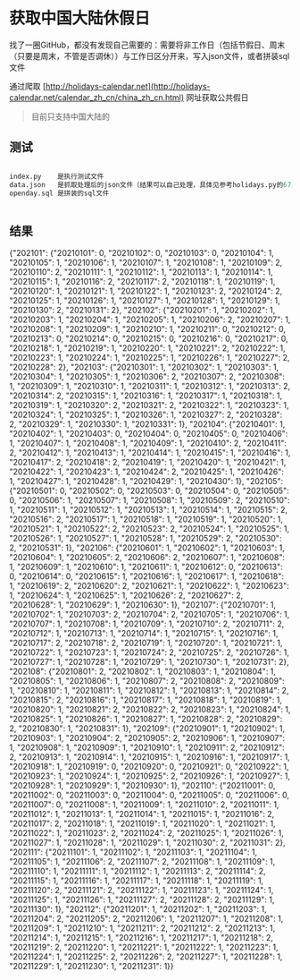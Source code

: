 # 获取中国大陆休假日

找了一圈GitHub，都没有发现自己需要的：需要将非工作日（包括节假日、周末（只要是周末，不管是否调休））与工作日区分开来，写入json文件，或者拼装sql文件

通过爬取 [http://holidays-calendar.net](http://holidays-calendar.net/calendar_zh_cn/china_zh_cn.html) 网址获取公共假日

>目前只支持中国大陆的

## 测试

```python

index.py    是执行测试文件
data.json   是抓取处理后的json文件（结果可以自己处理，具体见参考holidays.py的67行）
openday.sql 是拼装的sql文件



```

## 结果

{"202101": {"20210101": 0, "20210102": 0, "20210103": 0, "20210104": 1, "20210105": 1, "20210106": 1, "20210107": 1, "20210108": 1, "20210109": 2, "20210110": 2, "20210111": 1, "20210112": 1, "20210113": 1, "20210114": 1, "20210115": 1, "20210116": 2, "20210117": 2, "20210118": 1, "20210119": 1, "20210120": 1, "20210121": 1, "20210122": 1, "20210123": 2, "20210124": 2, "20210125": 1, "20210126": 1, "20210127": 1, "20210128": 1, "20210129": 1, "20210130": 2, "20210131": 2}, "202102": {"20210201": 1, "20210202": 1, "20210203": 1, "20210204": 1, "20210205": 1, "20210206": 2, "20210207": 1, "20210208": 1, "20210209": 1, "20210210": 1, "20210211": 0, "20210212": 0, "20210213": 0, "20210214": 0, "20210215": 0, "20210216": 0, "20210217": 0, "20210218": 1, "20210219": 1, "20210220": 1, "20210221": 2, "20210222": 1, "20210223": 1, "20210224": 1, "20210225": 1, "20210226": 1, "20210227": 2, "20210228": 2}, "202103": {"20210301": 1, "20210302": 1, "20210303": 1, "20210304": 1, "20210305": 1, "20210306": 2, "20210307": 2, "20210308": 1, "20210309": 1, "20210310": 1, "20210311": 1, "20210312": 1, "20210313": 2, "20210314": 2, "20210315": 1, "20210316": 1, "20210317": 1, "20210318": 1, "20210319": 1, "20210320": 2, "20210321": 2, "20210322": 1, "20210323": 1, "20210324": 1, "20210325": 1, "20210326": 1, "20210327": 2, "20210328": 2, "20210329": 1, "20210330": 1, "20210331": 1}, "202104": {"20210401": 1, "20210402": 1, "20210403": 0, "20210404": 0, "20210405": 0, "20210406": 1, "20210407": 1, "20210408": 1, "20210409": 1, "20210410": 2, "20210411": 2, "20210412": 1, "20210413": 1, "20210414": 1, "20210415": 1, "20210416": 1, "20210417": 2, "20210418": 2, "20210419": 1, "20210420": 1, "20210421": 1, "20210422": 1, "20210423": 1, "20210424": 2, "20210425": 1, "20210426": 1, "20210427": 1, "20210428": 1, "20210429": 1, "20210430": 1}, "202105": {"20210501": 0, "20210502": 0, "20210503": 0, "20210504": 0, "20210505": 0, "20210506": 1, "20210507": 1, "20210508": 1, "20210509": 2, "20210510": 1, "20210511": 1, "20210512": 1, "20210513": 1, "20210514": 1, "20210515": 2, "20210516": 2, "20210517": 1, "20210518": 1, "20210519": 1, "20210520": 1, "20210521": 1, "20210522": 2, "20210523": 2, "20210524": 1, "20210525": 1, "20210526": 1, "20210527": 1, "20210528": 1, "20210529": 2, "20210530": 2, "20210531": 1}, "202106": {"20210601": 1, "20210602": 1, "20210603": 1, "20210604": 1, "20210605": 2, "20210606": 2, "20210607": 1, "20210608": 1, "20210609": 1, "20210610": 1, "20210611": 1, "20210612": 0, "20210613": 0, "20210614": 0, "20210615": 1, "20210616": 1, "20210617": 1, "20210618": 1, "20210619": 2, "20210620": 2, "20210621": 1, "20210622": 1, "20210623": 1, "20210624": 1, "20210625": 1, "20210626": 2, "20210627": 2, "20210628": 1, "20210629": 1, "20210630": 1}, "202107": {"20210701": 1, "20210702": 1, "20210703": 2, "20210704": 2, "20210705": 1, "20210706": 1, "20210707": 1, "20210708": 1, "20210709": 1, "20210710": 2, "20210711": 2, "20210712": 1, "20210713": 1, "20210714": 1, "20210715": 1, "20210716": 1, "20210717": 2, "20210718": 2, "20210719": 1, "20210720": 1, "20210721": 1, "20210722": 1, "20210723": 1, "20210724": 2, "20210725": 2, "20210726": 1, "20210727": 1, "20210728": 1, "20210729": 1, "20210730": 1, "20210731": 2}, "202108": {"20210801": 2, "20210802": 1, "20210803": 1, "20210804": 1, "20210805": 1, "20210806": 1, "20210807": 2, "20210808": 2, "20210809": 1, "20210810": 1, "20210811": 1, "20210812": 1, "20210813": 1, "20210814": 2, "20210815": 2, "20210816": 1, "20210817": 1, "20210818": 1, "20210819": 1, "20210820": 1, "20210821": 2, "20210822": 2, "20210823": 1, "20210824": 1, "20210825": 1, "20210826": 1, "20210827": 1, "20210828": 2, "20210829": 2, "20210830": 1, "20210831": 1}, "202109": {"20210901": 1, "20210902": 1, "20210903": 1, "20210904": 2, "20210905": 2, "20210906": 1, "20210907": 1, "20210908": 1, "20210909": 1, "20210910": 1, "20210911": 2, "20210912": 2, "20210913": 1, "20210914": 1, "20210915": 1, "20210916": 1, "20210917": 1, "20210918": 1, "20210919": 0, "20210920": 0, "20210921": 0, "20210922": 1, "20210923": 1, "20210924": 1, "20210925": 2, "20210926": 1, "20210927": 1, "20210928": 1, "20210929": 1, "20210930": 1}, "202110": {"20211001": 0, "20211002": 0, "20211003": 0, "20211004": 0, "20211005": 0, "20211006": 0, "20211007": 0, "20211008": 1, "20211009": 1, "20211010": 2, "20211011": 1, "20211012": 1, "20211013": 1, "20211014": 1, "20211015": 1, "20211016": 2, "20211017": 2, "20211018": 1, "20211019": 1, "20211020": 1, "20211021": 1, "20211022": 1, "20211023": 2, "20211024": 2, "20211025": 1, "20211026": 1, "20211027": 1, "20211028": 1, "20211029": 1, "20211030": 2, "20211031": 2}, "202111": {"20211101": 1, "20211102": 1, "20211103": 1, "20211104": 1, "20211105": 1, "20211106": 2, "20211107": 2, "20211108": 1, "20211109": 1, "20211110": 1, "20211111": 1, "20211112": 1, "20211113": 2, "20211114": 2, "20211115": 1, "20211116": 1, "20211117": 1, "20211118": 1, "20211119": 1, "20211120": 2, "20211121": 2, "20211122": 1, "20211123": 1, "20211124": 1, "20211125": 1, "20211126": 1, "20211127": 2, "20211128": 2, "20211129": 1, "20211130": 1}, "202112": {"20211201": 1, "20211202": 1, "20211203": 1, "20211204": 2, "20211205": 2, "20211206": 1, "20211207": 1, "20211208": 1, "20211209": 1, "20211210": 1, "20211211": 2, "20211212": 2, "20211213": 1, "20211214": 1, "20211215": 1, "20211216": 1, "20211217": 1, "20211218": 2, "20211219": 2, "20211220": 1, "20211221": 1, "20211222": 1, "20211223": 1, "20211224": 1, "20211225": 2, "20211226": 2, "20211227": 1, "20211228": 1, "20211229": 1, "20211230": 1, "20211231": 1}}

```log



